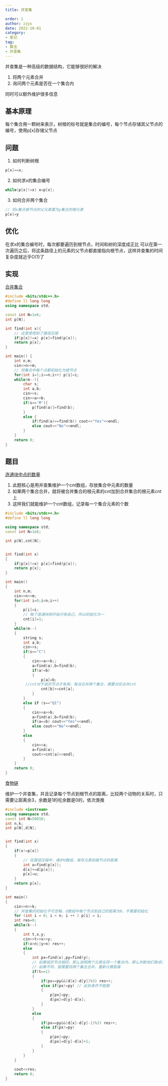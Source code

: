```yaml
---
title: 并查集

order: 1
author: zzys
date: 2022-10-01
category:
- 笔记
tag:
- 算法
- 并查集
---
```



并查集是一种高级的数据结构，它能够很好的解决
1. 将两个元素合并
2. 询问两个元素是否在一个集合内

同时可以额外维护很多信息
## 基本原理
每个集合用一颗树来表示，树根的标号就是集合的编号，每个节点存储其父节点的编号，使用p[x]存储父节点
## 问题

1. 如何判断树根
  ```c++
  p[x]==x;
  ```
2. 如何求x的集合编号
  ```c++
  while(p[x]!=x) x=p[x];
  ```
3. 如何合并两个集合
  ```c++
  // 将x集合根节点的父元素置为y集合的根元素
  p[x]=y
  ```
## 优化

  在求x的集合编号时，每次都要遍历到根节点，时间和树的深度成正比
  可以在第一次遍历之后，将这条路径上的元素的父节点都直接指向根节点，这样并查集的时间复杂度就近乎O(1)了
## 实现
[合并集合](https://www.acwing.com/activity/content/problem/content/885/)
```c++
#include <bits/stdc++.h>
#define ll long long
using namespace std;

const int N=1e6;
int p[N];

int find(int x){
    // 这里使用到了路径压缩
    if(p[x]!=x) p[x]=find(p[x]);
    return p[x];
}

int main() {
    int n,m;
    cin>>n>>m;
    // 将集合中每个点都初始化为根节点
    for(int i=1;i<=n;i++) p[i]=i;
    while(m--){
        char s;
        int a,b;
        cin>>s;
        cin>>a>>b;
        if(s=='M'){
            p[find(a)]=find(b);
        }
        else {
            if(find(a)==find(b)) cout<<"Yes"<<endl;
            else cout<<"No"<<endl;
        }
    }
    return 0;
}

```
## 题目

[连通块中点的数量](https://www.acwing.com/activity/content/problem/content/886/)

1. 此题核心是用并查集维护一个cnt数组，存放集合中元素的数量
2. 如果两个集合合并，就将被合并集合的根元素的cnt加到合并集合的根元素cnt上
3. 这样我们就能维护一个cnt数组，记录每一个集合元素的个数

```c++
#include <bits/stdc++.h>
#define ll long long

using namespace std;
const int N=1e6;

int p[N],cnt[N];                 


int find(int x)
{
    if(p[x]!=x) p[x]=find(p[x]);
    return p[x];
}

int main() 
{
    int n,m;
    cin>>n>>m;
    for(int i=0;i<n;i++)
    {
        p[i]=i;
        // 每个连通块刚开始只有自己，所以初始化为一
        cnt[i]=1;
    }
    while(m--)
    {
        string s;
        int a,b;
        cin>>s;
        if(s=="C")
        {
            cin>>a>>b;;
            a=find(a),b=find(b);
            if(a!=b) 
            {
                p[a]=b;
		 //cnt对于祖宗节点才有用，每当合并两个集合，需要对应合并cnt
                cnt[b]+=cnt[a];         
            }
        }
        else if (s=="Q1")
        {
            cin>>a>>b;
            a=find(a),b=find(b);
            if(a==b) cout<<"Yes"<<endl;
            else cout<<"No"<<endl;
        }
        else
        {
            cin>>a;
            a=find(a);
            cout<<cnt[a]<<endl;
        }
    }
    return 0;
}

```
[食物链](https://www.acwing.com/activity/content/problem/content/887/)

维护一个并查集，并且记录每个节点到根节点的距离，比较两个动物的关系时，只需要让距离余3，余数是1的吃余数是0的，依次类推
```c++
#include <iostream>
using namespace std;
const int N=50010;
int n,k;
int p[N],d[N];


int find(int x)
{
    if(x!=p[x])
    {
        // 在路径压缩中，维护d数组，保存元素到根节点的距离
        int u=find(p[x]);
        d[x]+=d[p[x]];
        p[x]=u;
    }
    return p[x];
}

int main()
{
    cin>>n>>k;
    // 并查集的初始化不可忽略，d数组中每个节点到自己的距离为0，不需要初始化
    for (int i = 0; i < n; i ++ ) p[i] = i;
    int res=0;
    while(k--)
    {
        int t,x,y;
        cin>>t>>x>>y;
        if(x>n||y>n) res++;
        else
        {
            int px=find(x),py=find(y);
            // 如果祖宗节点相同，那么说明两个元素在同一个集合内，那么判断他们取余3的数字即可判断
            // 如果不同，就需要将两个集合合并，重新计算距离
            if(t==1)
            {
                if(px==py&&(d[x]-d[y])%3) res++;
                else if(px!=py) // 此处条件不能删
                {
                    p[px]=py;
                    d[px]=d[y]-d[x];
                }
            }
            else 
            {
                if(px==py&&(d[x]-d[y]-1)%3) res++;
                else if(px!=py)
                {
                    p[px]=py;
                    d[px]=d[y]-d[x]+1;
                }
            }
        }
    }
        
    cout<<res;
    return 0;
}
```